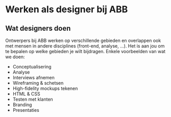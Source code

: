 # Werken als designer bij ABB

## Wat designers doen

Ontwerpers bij ABB werken op verschillende gebieden en overlappen ook met mensen in andere disciplines \(front-end, analyse, ...\). Het is aan jou om te bepalen op welke gebieden je wilt bijdragen. Enkele voorbeelden van wat we doen:

* Conceptualisering
* Analyse
* Interviews afnemen
* Wireframing & schetsen
* High-fidelity mockups tekenen
* HTML & CSS
* Testen met klanten
* Branding
* Presentaties

